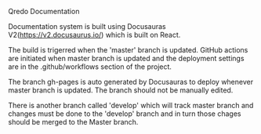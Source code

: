 Qredo Documentation

Documentation system is built using Docusauras V2(https://v2.docusaurus.io/) which is built on React. 


The build is trigerred when the 'master' branch is updated. GitHub actions are initiated when master branch is updated and the deployment settings are in the .github/workflows section of the project. 

The branch gh-pages is auto generated by Docusauras to deploy whenever master branch is updated. The branch should not be manually edited.

There is another branch called 'develop' which will track master branch and changes must be done to the 'develop' branch and in turn those chages should be merged to the Master branch. 



